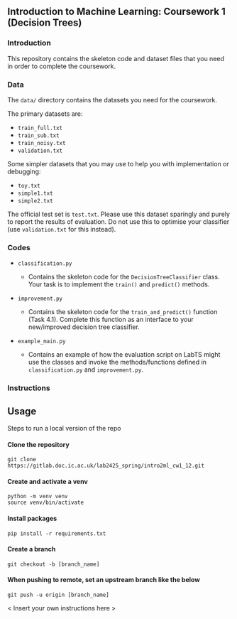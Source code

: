 ## Introduction to Machine Learning: Coursework 1 (Decision Trees)

### Introduction

This repository contains the skeleton code and dataset files that you need 
in order to complete the coursework.


### Data

The ``data/`` directory contains the datasets you need for the coursework.

The primary datasets are:
- ``train_full.txt``
- ``train_sub.txt``
- ``train_noisy.txt``
- ``validation.txt``

Some simpler datasets that you may use to help you with implementation or 
debugging:
- ``toy.txt``
- ``simple1.txt``
- ``simple2.txt``

The official test set is ``test.txt``. Please use this dataset sparingly and 
purely to report the results of evaluation. Do not use this to optimise your 
classifier (use ``validation.txt`` for this instead). 


### Codes

- ``classification.py``

	* Contains the skeleton code for the ``DecisionTreeClassifier`` class. Your task 
is to implement the ``train()`` and ``predict()`` methods.


- ``improvement.py``

	* Contains the skeleton code for the ``train_and_predict()`` function (Task 4.1).
Complete this function as an interface to your new/improved decision tree classifier.


- ``example_main.py``

	* Contains an example of how the evaluation script on LabTS might use the classes
and invoke the methods/functions defined in ``classification.py`` and ``improvement.py``.


### Instructions

## Usage

Steps to run a local version of the repo

#### Clone the repository
```
git clone https://gitlab.doc.ic.ac.uk/lab2425_spring/intro2ml_cw1_12.git
```

#### Create and activate a venv
```
python -m venv venv
source venv/bin/activate
```

#### Install packages
```
pip install -r requirements.txt
```

#### Create a branch
```
git checkout -b [branch_name]
```

#### When pushing to remote, set an upstream branch like the below
```
git push -u origin [branch_name]
```

< Insert your own instructions here >



